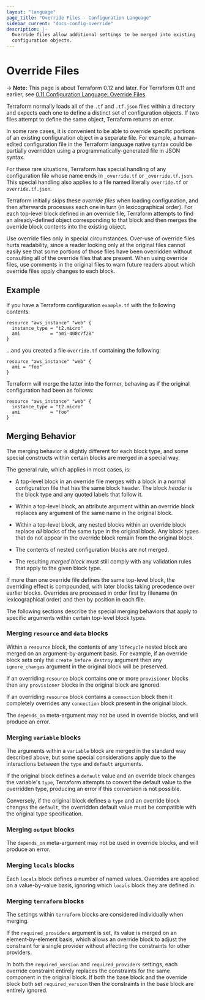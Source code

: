```yaml
---
layout: "language"
page_title: "Override Files - Configuration Language"
sidebar_current: "docs-config-override"
description: |-
  Override files allow additional settings to be merged into existing
  configuration objects.
---
```


# Override Files

-> **Note:** This page is about Terraform 0.12 and later. For Terraform 0.11 and
earlier, see
[0.11 Configuration Language: Override Files](../configuration-0-11/override.html).

Terraform normally loads all of the `.tf` and `.tf.json` files within a
directory and expects each one to define a distinct set of configuration
objects. If two files attempt to define the same object, Terraform returns
an error.

In some rare cases, it is convenient to be able to override specific portions
of an existing configuration object in a separate file. For example, a
human-edited configuration file in the Terraform language native syntax
could be partially overridden using a programmatically-generated file
in JSON syntax.

For these rare situations, Terraform has special handling of any configuration
file whose name ends in `_override.tf` or `_override.tf.json`. This special
handling also applies to a file named literally `override.tf` or
`override.tf.json`.

Terraform initially skips these _override files_ when loading configuration,
and then afterwards processes each one in turn (in lexicographical order). For
each top-level block defined in an override file, Terraform attempts to find
an already-defined object corresponding to that block and then merges the
override block contents into the existing object.

Use override files only in special circumstances. Over-use of override files
hurts readability, since a reader looking only at the original files cannot
easily see that some portions of those files have been overridden without
consulting all of the override files that are present. When using override
files, use comments in the original files to warn future readers about which
override files apply changes to each block.

## Example

If you have a Terraform configuration `example.tf` with the following contents:

```hcl
resource "aws_instance" "web" {
  instance_type = "t2.micro"
  ami           = "ami-408c7f28"
}
```

...and you created a file `override.tf` containing the following:

```hcl
resource "aws_instance" "web" {
  ami = "foo"
}
```

Terraform will merge the latter into the former, behaving as if the original
configuration had been as follows:

```hcl
resource "aws_instance" "web" {
  instance_type = "t2.micro"
  ami           = "foo"
}
```

## Merging Behavior

The merging behavior is slightly different for each block type, and some
special constructs within certain blocks are merged in a special way.

The general rule, which applies in most cases, is:

* A top-level block in an override file merges with a block in a normal
  configuration file that has the same block header. The block _header_ is the
  block type and any quoted labels that follow it.

* Within a top-level block, an attribute argument within an override block
  replaces any argument of the same name in the original block.

* Within a top-level block, any nested blocks within an override block replace
  _all_ blocks of the same type in the original block. Any block types that
  do not appear in the override block remain from the original block.

* The contents of nested configuration blocks are not merged.

* The resulting _merged block_ must still comply with any validation rules
  that apply to the given block type.

If more than one override file defines the same top-level block, the overriding
effect is compounded, with later blocks taking precedence over earlier blocks.
Overrides are processed in order first by filename (in lexicographical order)
and then by position in each file.

The following sections describe the special merging behaviors that apply to
specific arguments within certain top-level block types.

### Merging `resource` and `data` blocks

Within a `resource` block, the contents of any `lifecycle` nested block are
merged on an argument-by-argument basis. For example, if an override block
sets only the `create_before_destroy` argument then any `ignore_changes`
argument in the original block will be preserved.

If an overriding `resource` block contains one or more `provisioner` blocks
then any `provisioner` blocks in the original block are ignored.

If an overriding `resource` block contains a `connection` block then it
completely overrides any `connection` block present in the original block.

The `depends_on` meta-argument may not be used in override blocks, and will
produce an error.

### Merging `variable` blocks

The arguments within a `variable` block are merged in the standard way
described above, but some special considerations apply due to the interactions
between the `type` and `default` arguments.

If the original block defines a `default` value and an override block changes
the variable's `type`, Terraform attempts to convert the default value to
the overridden type, producing an error if this conversion is not possible.

Conversely, if the original block defines a `type` and an override block changes
the `default`, the overridden default value must be compatible with the
original type specification.

### Merging `output` blocks

The `depends_on` meta-argument may not be used in override blocks, and will
produce an error.

### Merging `locals` blocks

Each `locals` block defines a number of named values. Overrides are applied
on a value-by-value basis, ignoring which `locals` block they are defined in.

### Merging `terraform` blocks

The settings within `terraform` blocks are considered individually when
merging.

If the `required_providers` argument is set, its value is merged on an
element-by-element basis, which allows an override block to adjust the
constraint for a single provider without affecting the constraints for
other providers.

In both the `required_version` and `required_providers` settings, each override
constraint entirely replaces the constraints for the same component in the
original block. If both the base block and the override block both set
`required_version` then the constraints in the base block are entirely ignored.
